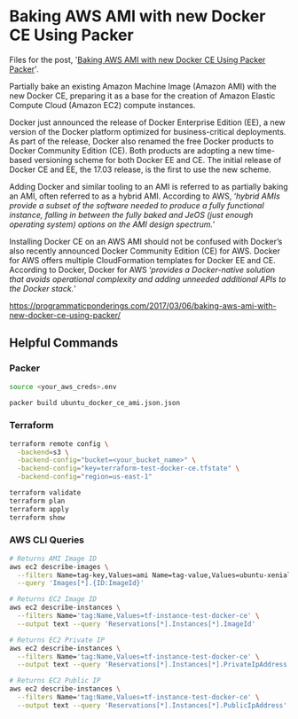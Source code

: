 # Baking AWS AMI with new Docker CE Using Packer

Files for the post, '[Baking AWS AMI with new Docker CE Using Packer Packer](https://programmaticponderings.com/2017/03/06/baking-aws-ami-with-new-docker-ce-using-packer/)'.

Partially bake an existing Amazon Machine Image (Amazon AMI) with the new Docker CE, preparing it as a base for the creation of Amazon Elastic Compute Cloud (Amazon EC2) compute instances.

Docker just announced the release of Docker Enterprise Edition (EE), a new version of the Docker platform optimized for business-critical deployments. As part of the release, Docker also renamed the free Docker products to Docker Community Edition (CE). Both products are adopting a new time-based versioning scheme for both Docker EE and CE. The initial release of Docker CE and EE, the 17.03 release, is the first to use the new scheme.

Adding Docker and similar tooling to an AMI is referred to as partially baking an AMI, often referred to as a hybrid AMI. According to AWS, ‘_hybrid AMIs provide a subset of the software needed to produce a fully functional instance, falling in between the fully baked and JeOS (just enough operating system) options on the AMI design spectrum._’

Installing Docker CE on an AWS AMI should not be confused with Docker’s also recently announced Docker Community Edition (CE) for AWS. Docker for AWS offers multiple CloudFormation templates for Docker EE and CE. According to Docker, Docker for AWS ‘_provides a Docker-native solution that avoids operational complexity and adding unneeded additional APIs to the Docker stack._’

https://programmaticponderings.com/2017/03/06/baking-aws-ami-with-new-docker-ce-using-packer/

## Helpful Commands

### Packer

```bash
source <your_aws_creds>.env

packer build ubuntu_docker_ce_ami.json.json
```

### Terraform

```bash
terraform remote config \
  -backend=s3 \
  -backend-config="bucket=<your_bucket_name>" \
  -backend-config="key=terraform-test-docker-ce.tfstate" \
  -backend-config="region=us-east-1"

terraform validate
terraform plan
terraform apply
terraform show
```

### AWS CLI Queries

```bash
# Returns AMI Image ID
aws ec2 describe-images \
  --filters Name=tag-key,Values=ami Name=tag-value,Values=ubuntu-xenial-docker-ce-base \
  --query 'Images[*].{ID:ImageId}'

# Returns EC2 Image ID
aws ec2 describe-instances \
  --filters Name='tag:Name,Values=tf-instance-test-docker-ce' \
  --output text --query 'Reservations[*].Instances[*].ImageId'

# Returns EC2 Private IP
aws ec2 describe-instances \
  --filters Name='tag:Name,Values=tf-instance-test-docker-ce' \
  --output text --query 'Reservations[*].Instances[*].PrivateIpAddress'

# Returns EC2 Public IP
aws ec2 describe-instances \
  --filters Name='tag:Name,Values=tf-instance-test-docker-ce' \
  --output text --query 'Reservations[*].Instances[*].PublicIpAddress'
```
